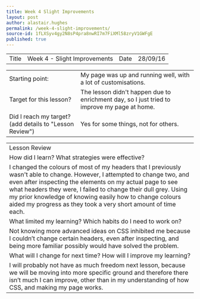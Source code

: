 ```yaml
---
title: Week 4 Slight Improvements
layout: post
author: alastair.hughes
permalink: /week-4-slight-improvements/
source-id: 1fLXSyv4gy2N8sP4pra8nwRI7m7FiXMl58zryV1GWFgE
published: true
---
```

<table>
  <tr>
    <td>Title</td>
    <td>Week 4 - Slight Improvements</td>
    <td>Date</td>
    <td>28/09/16</td>
  </tr>
</table>


<table>
  <tr>
    <td>Starting point:</td>
    <td>My page was up and running well, with a lot of customisations.</td>
  </tr>
  <tr>
    <td>Target for this lesson?</td>
    <td>The lesson didn't happen due to enrichment day, so I just tried to improve my page at home.</td>
  </tr>
  <tr>
    <td>Did I reach my target? 
(add details to "Lesson Review")</td>
    <td>Yes for some things, not for others.</td>
  </tr>
</table>


<table>
  <tr>
    <td>Lesson Review</td>
  </tr>
  <tr>
    <td>How did I learn? What strategies were effective? </td>
  </tr>
  <tr>
    <td>I changed the colours of most of my headers that I previously wasn't able to change. However, I attempted to change two, and even after inspecting the elements on my actual page to see what headers they were, I failed to change their dull grey. Using my prior knowledge of knowing easily how to change colours aided my progress as they took a very short amount of time each.</td>
  </tr>
  <tr>
    <td>What limited my learning? Which habits do I need to work on? </td>
  </tr>
  <tr>
    <td>Not knowing more advanced ideas on CSS inhibited me because I couldn’t change certain headers, even after inspecting, and being more familiar possibly would have solved the problem.</td>
  </tr>
  <tr>
    <td>What will I change for next time? How will I improve my learning?</td>
  </tr>
  <tr>
    <td>I will probably not have as much freedom next lesson, because we will be moving into more specific ground and therefore there isn’t much I can improve, other than in my understanding of how CSS, and making my page works.</td>
  </tr>
</table>



